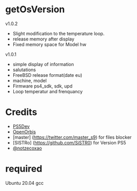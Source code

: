 # getOsVersion
v1.0.2 
- Slight modification to the temperature loop.
- release memory after display
- Fixed memory space for Model hw

v1.0.1
- simple display of information
- salutations
- FreeBSD release format(date eu)
- machine, model
- Firmware ps4_sdk, sdk, upd
- Loop temperatur and frenquancy 

# Credits
- [PS5Dev](https://github.com/PS5Dev) 
- [OpenOrbis](https://github.com/OpenOrbis)
- [master] (https://twitter.com/master_s9) for files blocker
- [SISTRo] (https://github.com/SiSTR0) for Version PS5
- [@notzecoxao](https://twitter.com/notzecoxao)

# required
Ubuntu 20.04
gcc


